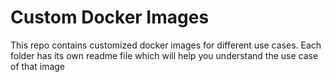 # Custom Docker Images
This repo contains customized docker images for different use cases. Each folder has its own readme file which will help you understand the use case of that image